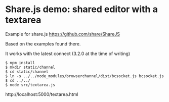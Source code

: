 # Share.js demo: shared editor with a textarea

Example for share.js https://github.com/share/ShareJS

Based on the examples found there.

It works with the latest connect (3.2.0 at the time of writing)

    $ npm install
    $ mkdir static/channel
    $ cd static/channel
    $ ln -s ../../node_modules/browserchannel/dist/bcsocket.js bcsocket.js
    $ cd ../../
    $ node src/textarea.js

http://localhost:5000/textarea.html
